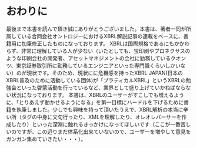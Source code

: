# おわりに

最後まで本書を読んで頂き誠にありがとうございました。本書は、著者一同が所属している合同会社オントロジーにおけるXBRL解説記事の連載をベースに、書籍用に加筆修正したものになっております。
XBRLは国際規格であるにもかかわらず、非常に理解している人が少ない（いたとしても、宝印刷やプロネクサスのような印刷会社の開発者、アセットマネジメントの会社に勤務しているクオンツ、東京証券取引所に勤務しているエンジニアといった専門職くらいしかいない）のが現状です。そのため、現状にに危機感を持ったXBRL JAPAN(日本のXBRL普及のために活動している団体)が「プラティカルXBRL」というXBRLの勉強会といった啓蒙活動を行っているなど、業界として盛り上げていかねばならない状況になっております。
本書は、XBRLのユーザーがすこしでも増えるように、「とりあえず動かせるようになる」を第一目標にハードルを下げるために書籍を執筆しました。少しでも興味を持って頂いたうえで、XBRL解析の本当に辛い所（タグの中身に文句行ったり、XMLを理解したり、オレオレパーサーを作成したり）といった深淵に触れるきっかけになってほしいです（ここが一番苦しいのですが、この辺りまだ体系化出来ていないので、ユーザーを増やして意見をガンガン集めていきたい・・・）。
